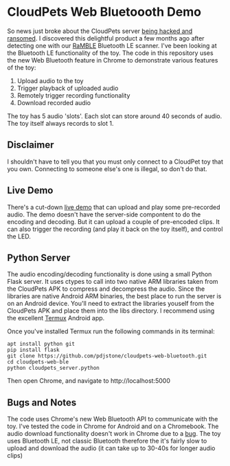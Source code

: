 # CloudPets Web Bluetoooth Demo

So news just broke about the CloudPets server [being hacked and ransomed](https://www.troyhunt.com/data-from-connected-cloudpets-teddy-bears-leaked-and-ransomed-exposing-kids-voice-messages/). I discovered this delightful product a few months ago after detecting one with our [RaMBLE](https://play.google.com/store/apps/details?id=com.contextis.android.BLEScanner&hl=en_GB) Bluetooth LE scanner. I've been looking at the Bluetooth LE functionality of the toy. The code in this repository uses the new Web Bluetooth feature in Chrome to demonstrate various features of the toy:

1. Upload audio to the toy
2. Trigger playback of uploaded audio
3. Remotely trigger recording functionality
4. Download recorded audio

The toy has 5 audio 'slots'. Each slot can store around 40 seconds of audio. The toy itself always records to slot 1.

## Disclaimer

I shouldn't have to tell you that you must only connect to a CloudPet toy that you own. Connecting to someone else's one is illegal, so don't do that.

## Live Demo
There's a cut-down [live demo](https://pdjstone.github.io/cloudpets-web-bluetooth/index.html) that can upload and play some pre-recorded audio. The demo doesn't have the server-side compontent to do the encoding and decoding. But it can upload a couple of pre-encoded clips. It can also trigger the recording (and play it back on the toy itself), and control the LED.

## Python Server
The audio encoding/decoding functionality is done using a small Python Flask server. It uses ctypes to call into two native ARM libraries taken from the CloudPets APK to compress and decompress the audio. Since the libraries are native Android ARM binaries, the best place to run the server is on an Android device. You'll need to extract the libraries youself from the CloudPets APK and place them into the libs directory. I recommend using the excellent [Termux](https://termux.com/) Android app.

Once you've installed Termux run the following commands in its terminal:

```
apt install python git
pip install flask
git clone https://github.com/pdjstone/cloudpets-web-bluetooth.git
cd cloudpets-web-ble
python cloudpets_server.python
```

Then open Chrome, and navigate to http://localhost:5000

## Bugs and Notes

The code uses Chrome's new Web Bluetooth API to communicate with the toy. I've tested the code in Chrome for Android and on a Chromebook. The audio download functionality doesn't work in Chrome due to a [bug](https://bugs.chromium.org/p/chromium/issues/detail?id=647673). 
The toy uses Bluetooth LE, not classic Bluetooth therefore the it's fairly slow to upload and download the audio (it can take up to 30-40s for longer audio clips)

